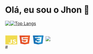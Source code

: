 # Olá, eu sou o Jhon 👋
<Div>
<Img align="left" widht="47%" src="https://github-readme-stats.vercel.app/api?username=Jhonzz&show_icons=true&theme=radical"/>

[![Top Langs](https://github-readme-stats.vercel.app/api/top-langs/?username=Jhonzz&layout=dark)](https://github.com/anuraghazra/github-readme-stats)


</Div>



 <div style="display: inline_block"><br>
  <img align="center" alt="Jhon-Js" height="30" width="40" src="https://raw.githubusercontent.com/devicons/devicon/master/icons/javascript/javascript-plain.svg">
 
  <img align="center" alt="Jhon-HTML" height="30" width="40" src="https://raw.githubusercontent.com/devicons/devicon/master/icons/html5/html5-original.svg">

  <img align="center" alt="Jhon-CSS" height="30" width="40" src="https://raw.githubusercontent.com/devicons/devicon/master/icons/css3/css3-original.svg">
 
 <img src="https://cdn.jsdelivr.net/gh/devicons/devicon/icons/typescript/typescript-original.svg" />
</div>
#

  




